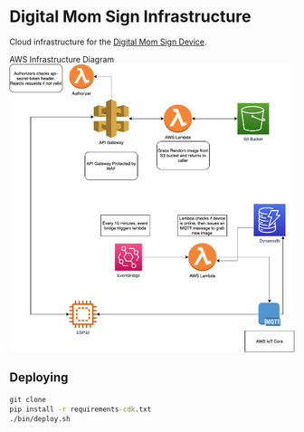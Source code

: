 # Digital Mom Sign Infrastructure

Cloud infrastructure for the [Digital Mom Sign Device]().

AWS Infrastructure Diagram
![AWS Infrastructure Diagram](aws_diagram_infra.png)

## Deploying

```cmd
git clone
pip install -r requirements-cdk.txt
./bin/deploy.sh
```